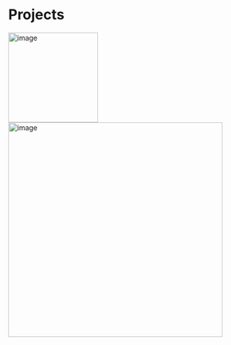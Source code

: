# Projects
<img width="180" alt="image" src="https://user-images.githubusercontent.com/115290901/211313480-496e41e7-bc9d-4d23-b901-08b8fb64a46b.png">
<img width="430" alt="image" src="https://user-images.githubusercontent.com/115290901/211314050-6834800f-c82e-4435-9819-d305a6c687b7.png">
